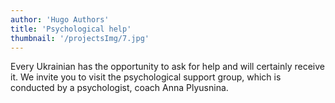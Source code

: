 ```yaml
---
author: 'Hugo Authors'
title: 'Psychological help'
thumbnail: '/projectsImg/7.jpg'
---
```


Every Ukrainian has the opportunity to ask for help and will certainly receive it.
We invite you to visit the psychological support group, which is conducted by a psychologist, coach Anna Plyusnina.
